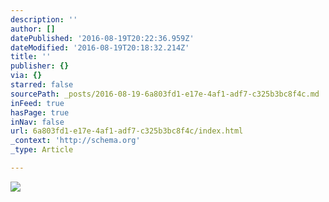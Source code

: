 ```yaml
---
description: ''
author: []
datePublished: '2016-08-19T20:22:36.959Z'
dateModified: '2016-08-19T20:18:32.214Z'
title: ''
publisher: {}
via: {}
starred: false
sourcePath: _posts/2016-08-19-6a803fd1-e17e-4af1-adf7-c325b3bc8f4c.md
inFeed: true
hasPage: true
inNav: false
url: 6a803fd1-e17e-4af1-adf7-c325b3bc8f4c/index.html
_context: 'http://schema.org'
_type: Article

---
```

![](https://the-grid-user-content.s3-us-west-2.amazonaws.com/73d1bc71-40ff-4397-953b-60e230ebb868.jpg)